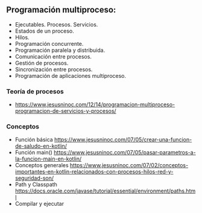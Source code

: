 ## Programación multiproceso:
 -	Ejecutables. Procesos. Servicios.
 -	Estados de un proceso.
 -	Hilos.
 -	Programación concurrente.
 -	Programación paralela y distribuida.
 -	Comunicación entre procesos.
 -	Gestión de procesos.
 -	Sincronización entre procesos.
 -	Programación de aplicaciones multiproceso.

### Teoría de procesos
* https://www.jesusninoc.com/12/14/programacion-multiproceso-programacion-de-servicios-y-procesos/

### Conceptos
- Función básica https://www.jesusninoc.com/07/05/crear-una-funcion-de-saludo-en-kotlin/
- Función main() https://www.jesusninoc.com/07/05/pasar-parametros-a-la-funcion-main-en-kotlin/
- Conceptos generales https://www.jesusninoc.com/07/02/conceptos-importantes-en-kotlin-relacionados-con-procesos-hilos-red-y-seguridad-son/
- Path y Classpath https://docs.oracle.com/javase/tutorial/essential/environment/paths.html
- Compilar y ejecutar
